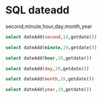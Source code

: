 # SQL dateadd

second,minute,hour,day,month,year

```sql
select dateAdd(second,19,getdate())

select dateAdd(minute,19,getdate())

select dateAdd(hour,19,getdate())

select dateAdd(day,19,getdate())

select dateAdd(month,19,getdate())

select dateAdd(year,19,getdate())
```

